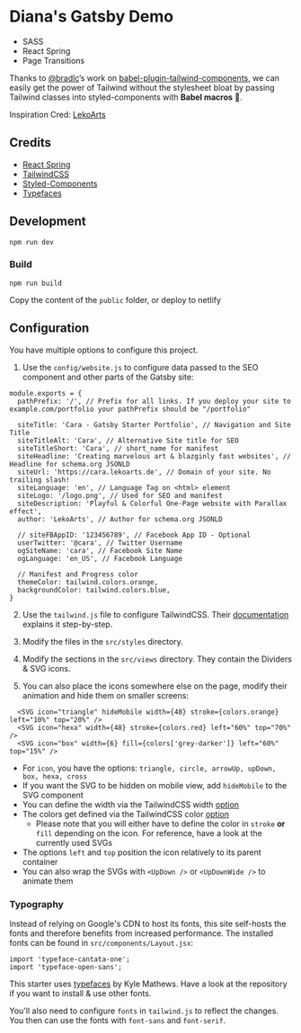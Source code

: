 
# Diana's Gatsby Demo

- SASS
- React Spring
- Page Transitions

Thanks to [@bradlc](https://github.com/bradlc)’s work on [babel-plugin-tailwind-components](https://github.com/bradlc/babel-plugin-tailwind-components), we can easily get the power of Tailwind without the stylesheet bloat by passing Tailwind classes into styled-components with **Babel macros** 🎉.

Inspiration Cred: [LekoArts](https://www.lekoarts.de)

## Credits

- [React Spring](https://github.com/drcmda/react-spring) 
- [TailwindCSS](https://tailwindcss.com/)
- [Styled-Components](https://www.styled-components.com/) 
- [Typefaces](https://github.com/KyleAMathews/typefaces)


## Development

```
npm run dev
```

### Build

```
npm run build
```

Copy the content of the `public` folder, or deploy to netlify

## Configuration

You have multiple options to configure this project.

1. Use the `config/website.js` to configure data passed to the SEO component and other parts of the Gatsby site:

```JS
module.exports = {
  pathPrefix: '/', // Prefix for all links. If you deploy your site to example.com/portfolio your pathPrefix should be "/portfolio"

  siteTitle: 'Cara - Gatsby Starter Portfolio', // Navigation and Site Title
  siteTitleAlt: 'Cara', // Alternative Site title for SEO
  siteTitleShort: 'Cara', // short_name for manifest
  siteHeadline: 'Creating marvelous art & blazginly fast websites', // Headline for schema.org JSONLD
  siteUrl: 'https://cara.lekoarts.de', // Domain of your site. No trailing slash!
  siteLanguage: 'en', // Language Tag on <html> element
  siteLogo: '/logo.png', // Used for SEO and manifest
  siteDescription: 'Playful & Colorful One-Page website with Parallax effect',
  author: 'LekoArts', // Author for schema.org JSONLD

  // siteFBAppID: '123456789', // Facebook App ID - Optional
  userTwitter: '@cara', // Twitter Username
  ogSiteName: 'cara', // Facebook Site Name
  ogLanguage: 'en_US', // Facebook Language

  // Manifest and Progress color
  themeColor: tailwind.colors.orange,
  backgroundColor: tailwind.colors.blue,
}
```

2. Use the `tailwind.js` file to configure TailwindCSS. Their [documentation](`) explains it step-by-step.

3. Modify the files in the `src/styles` directory.

4. Modify the sections in the `src/views` directory. They contain the Dividers & SVG icons.

5. You can also place the icons somewhere else on the page, modify their animation and hide them on smaller screens:

```JSX
  <SVG icon="triangle" hideMobile width={48} stroke={colors.orange} left="10%" top="20%" />
  <SVG icon="hexa" width={48} stroke={colors.red} left="60%" top="70%" />
  <SVG icon="box" width={6} fill={colors['grey-darker']} left="60%" top="15%" />
```

- For `icon`, you have the options: `triangle, circle, arrowUp, upDown, box, hexa, cross`
- If you want the SVG to be hidden on mobile view, add `hideMobile` to the SVG component
- You can define the width via the TailwindCSS width [option](https://tailwindcss.com/docs/width)
- The colors get defined via the TailwindCSS color [option](https://tailwindcss.com/docs/colors)
  - Please note that you will either have to define the color in `stroke` **or** `fill` depending on the icon. For reference, have a look at the currently used SVGs
- The options `left` and `top` position the icon relatively to its parent container
- You can also wrap the SVGs with `<UpDown />` or `<UpDownWide />` to animate them

### Typography

Instead of relying on Google's CDN to host its fonts, this site self-hosts the fonts and therefore benefits from increased performance. The installed fonts can be found in `src/components/Layout.jsx`:

```JSX
import 'typeface-cantata-one';
import 'typeface-open-sans';
```

This starter uses [typefaces](https://github.com/KyleAMathews/typefaces) by Kyle Mathews. Have a look at the repository if you want to install & use other fonts.

You'll also need to configure `fonts` in `tailwind.js` to reflect the changes. You then can use the fonts with `font-sans` and `font-serif`.
